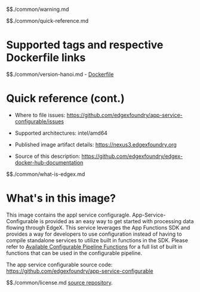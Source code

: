 $$./common/warning.md

$$./common/quick-reference.md

# Supported tags and respective Dockerfile links

$$./common/version-hanoi.md
        - [Dockerfile](https://github.com/edgexfoundry/app-service-configurable/blob/hanoi/Dockerfile)

# Quick reference (cont.)

- Where to file issues: https://github.com/edgexfoundry/app-service-configurable/issues

- Supported architectures: intel/amd64

- Published image artifact details: https://nexus3.edgexfoundry.org

- Source of this description: https://github.com/edgexfoundry/edgex-docker-hub-documentation

$$./common/what-is-edgex.md

# What's in this image?

This image contains the appl service configuragle. App-Service-Configurable is provided as an easy way to get started with processing data flowing through EdgeX. This service leverages the App Functions SDK and provides a way for developers to use configuration instead of having to compile standalone services to utilize built in functions in the SDK. Please refer to [Available Configurable Pipeline Functions](https://docs.edgexfoundry.org/1.2/microservices/application/AppServiceConfigurable/#available-configurable-pipeline-functions) for a full list of built in functions that can be used in the configurable pipeline.

The app service configurable source code: https://github.com/edgexfoundry/app-service-configurable

$$./common/license.md
[source repository](https://github.com/edgexfoundry/app-service-configurable/blob/hanoi/Attribution.txt).